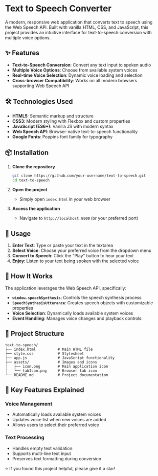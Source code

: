 # Text to Speech Converter

A modern, responsive web application that converts text to speech using the Web Speech API. Built with vanilla HTML, CSS, and JavaScript, this project provides an intuitive interface for text-to-speech conversion with multiple voice options.

## ✨ Features

- **Text-to-Speech Conversion**: Convert any text input to spoken audio
- **Multiple Voice Options**: Choose from available system voices
- **Real-time Voice Selection**: Dynamic voice loading and selection
- **Cross-browser Compatibility**: Works on all modern browsers supporting Web Speech API

## 🛠️ Technologies Used

- **HTML5**: Semantic markup and structure
- **CSS3**: Modern styling with Flexbox and custom properties
- **JavaScript (ES6+)**: Vanilla JS with modern syntax
- **Web Speech API**: Browser-native text-to-speech functionality
- **Google Fonts**: Poppins font family for typography

## 📦 Installation

1. **Clone the repository**
   ```bash
   git clone https://github.com/your-username/text-to-speech.git
   cd text-to-speech
   ```

2. **Open the project**
   - Simply open `index.html` in your web browser

3. **Access the application**
   - Navigate to `http://localhost:8000` (or your preferred port)

## 🎯 Usage

1. **Enter Text**: Type or paste your text in the textarea
2. **Select Voice**: Choose your preferred voice from the dropdown menu
3. **Convert to Speech**: Click the "Play" button to hear your text
4. **Enjoy**: Listen to your text being spoken with the selected voice

## 🔧 How It Works

The application leverages the Web Speech API, specifically:

- **`window.speechSynthesis`**: Controls the speech synthesis process
- **`SpeechSynthesisUtterance`**: Creates speech objects with customizable properties
- **Voice Selection**: Dynamically loads available system voices
- **Event Handling**: Manages voice changes and playback controls

## 📁 Project Structure

```
text-to-speech/
├── index.html          # Main HTML file
├── style.css           # Stylesheet
├── app.js              # JavaScript functionality
├── assets/             # Images and icons
│   ├── icon.png        # Main application icon
│   └── tabIcon.png     # Browser tab icon
└── README.md           # Project documentation
```

## 🌟 Key Features Explained

### Voice Management
- Automatically loads available system voices
- Updates voice list when new voices are added
- Allows users to select their preferred voice

### Text Processing
- Handles empty text validation
- Supports multi-line text input
- Preserves text formatting during conversion

⭐ If you found this project helpful, please give it a star! 
